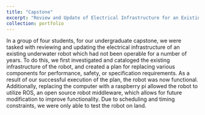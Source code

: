 ```yaml
---
title: "Capstone"
excerpt: "Review and Update of Electrical Infrastructure for an Existing Underwater Robot"
collection: portfolio
---
```


In a group of four students, for our undergraduate capstone, we were tasked with reviewing and updating the electrical infrastructure of an existing underwater robot which had not been operable for a number of years. To do this, we first investigated and cataloged the existing infrastructure of the robot, and created a plan for replacing various components for performance, safety, or specification requirements. As a result of our successful execution of the plan, the robot was now functional. Additionally, replacing the computer with a raspberry pi allowed the robot to utilize ROS, an open source robot middleware, which allows for future modification to improve functionality. Due to scheduling and timing constraints, we were only able to test the robot on land.